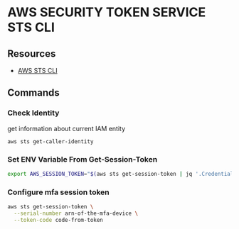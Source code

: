 # AWS SECURITY TOKEN SERVICE STS CLI

## Resources

- [AWS STS CLI](https://docs.aws.amazon.com/cli/latest/reference/sts/)

## Commands

### Check Identity

get information about current IAM entity

`aws sts get-caller-identity`

### Set ENV Variable From Get-Session-Token

```bash
export AWS_SESSION_TOKEN="$(aws sts get-session-token | jq '.Credentials.SessionToken')"
```

### Configure mfa session token

```bash
aws sts get-session-token \
  --serial-number arn-of-the-mfa-device \
  --token-code code-from-token
```
